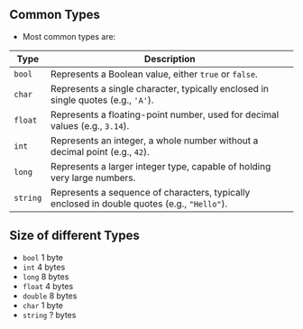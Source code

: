## Common Types

- Most common types are:

| Type    | Description                                                                 |
|---------|-----------------------------------------------------------------------------|
| `bool`  | Represents a Boolean value, either `true` or `false`.                       |
| `char`  | Represents a single character, typically enclosed in single quotes (e.g., `'A'`). |
| `float` | Represents a floating-point number, used for decimal values (e.g., `3.14`). |
| `int`   | Represents an integer, a whole number without a decimal point (e.g., `42`). |
| `long`  | Represents a larger integer type, capable of holding very large numbers.   |
| `string`| Represents a sequence of characters, typically enclosed in double quotes (e.g., `"Hello"`). |

## Size of different Types

- `bool` 1 byte
- `int` 4 bytes
- `long` 8 bytes
- `float` 4 bytes
- `double` 8 bytes
- `char` 1 byte
- `string` ? bytes